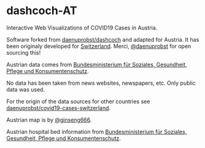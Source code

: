 # dashcoch-AT

Interactive Web Visualizations of COVID19 Cases in Austria.

Software forked from [
daenuprobst/dashcoch](https://github.com/daenuprobst/dashcoch) and adapted for Austria. It has been originaly developed for [Switzerland](http://www.corona-data.ch). Merci, [@daenuprobst](https://github.com/daenuprobst) for open sourcing this!

Austrian data comes from [Bundesministerium für Soziales, Gesundheit, Pflege und Konsumentenschutz](https://www.sozialministerium.at/Informationen-zum-Coronavirus/Neuartiges-Coronavirus-(2019-nCov).html). 

No data has been taken from news websites, newspapers, etc. Only public data was used.

For the origin of the data sources for other countries see [daenuprobst/covid19-cases-switzerland](https://github.com/daenuprobst/covid19-cases-switzerland).

Austrian map is by [@ginseng666](https://github.com/ginseng666/GeoJSON-TopoJSON-Austria).

Austrian hospital bed information from [Bundesministerium für Soziales, Gesundheit, Pflege und Konsumentenschutz](http://www.kaz.bmgf.gv.at/ressourcen-inanspruchnahme/betten.html).

